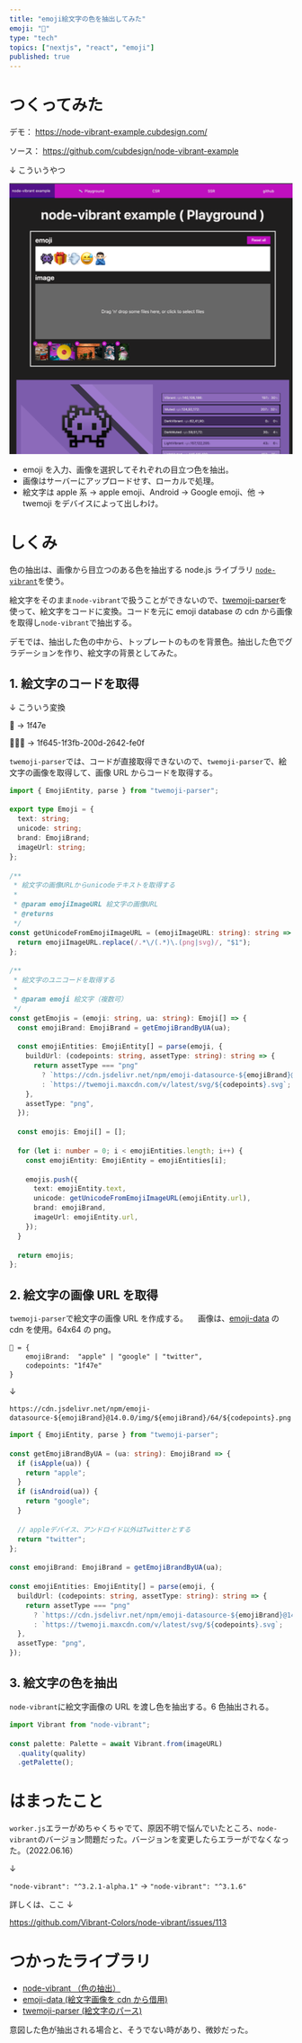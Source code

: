 ```yaml
---
title: "emoji絵文字の色を抽出してみた"
emoji: "🤡"
type: "tech"
topics: ["nextjs", "react", "emoji"]
published: true
---
```


# つくってみた

デモ：
https://node-vibrant-example.cubdesign.com/

ソース：
https://github.com/cubdesign/node-vibrant-example

↓ こういうやつ

![](/images/2022-06-16-emoji/playground.png)

- emoji を入力、画像を選択してそれぞれの目立つ色を抽出。
- 画像はサーバーにアップロードせす、ローカルで処理。
- 絵文字は apple 系 → apple emoji、Android → Google emoji、他 → twemoji をデバイスによって出しわけ。

# しくみ

色の抽出は、画像から目立つのある色を抽出する node.js ライブラリ
[`node-vibrant`](<(https://github.com/Vibrant-Colors/node-vibrant)>)を使う。

絵文字をそのまま`node-vibrant`で扱うことができないので、[twemoji-parser](https://github.com/twitter/twemoji-parser)を使って、絵文字をコードに変換。コードを元に emoji database の cdn から画像を取得し`node-vibrant`で抽出する。

デモでは、抽出した色の中から、トップレートのものを背景色。抽出した色でグラデーションを作り、絵文字の背景としてみた。

## 1. 絵文字のコードを取得

↓ こういう変換

👾 → 1f47e

🙅🏻‍♂️ → 1f645-1f3fb-200d-2642-fe0f

`twemoji-parser`では、コードが直接取得できないので、`twemoji-parser`で、絵文字の画像を取得して、画像 URL からコードを取得する。

```ts
import { EmojiEntity, parse } from "twemoji-parser";

export type Emoji = {
  text: string;
  unicode: string;
  brand: EmojiBrand;
  imageUrl: string;
};

/**
 * 絵文字の画像URLからunicodeテキストを取得する
 *
 * @param emojiImageURL 絵文字の画像URL
 * @returns
 */
const getUnicodeFromEmojiImageURL = (emojiImageURL: string): string => {
  return emojiImageURL.replace(/.*\/(.*)\.(png|svg)/, "$1");
};

/**
 * 絵文字のユニコードを取得する
 *
 * @param emoji 絵文字（複数可）
 */
const getEmojis = (emoji: string, ua: string): Emoji[] => {
  const emojiBrand: EmojiBrand = getEmojiBrandByUA(ua);

  const emojiEntities: EmojiEntity[] = parse(emoji, {
    buildUrl: (codepoints: string, assetType: string): string => {
      return assetType === "png"
        ? `https://cdn.jsdelivr.net/npm/emoji-datasource-${emojiBrand}@14.0.0/img/${emojiBrand}/64/${codepoints}.png`
        : `https://twemoji.maxcdn.com/v/latest/svg/${codepoints}.svg`;
    },
    assetType: "png",
  });

  const emojis: Emoji[] = [];

  for (let i: number = 0; i < emojiEntities.length; i++) {
    const emojiEntity: EmojiEntity = emojiEntities[i];

    emojis.push({
      text: emojiEntity.text,
      unicode: getUnicodeFromEmojiImageURL(emojiEntity.url),
      brand: emojiBrand,
      imageUrl: emojiEntity.url,
    });
  }

  return emojis;
};
```

## 2. 絵文字の画像 URL を取得

`twemoji-parser`で絵文字の画像 URL を作成する。
　画像は、[emoji-data](https://github.com/iamcal/emoji-data) の cdn を使用。64x64 の png。

```
👾 = {
    emojiBrand:  "apple" | "google" | "twitter",
    codepoints: "1f47e"
}
```

↓

```
https://cdn.jsdelivr.net/npm/emoji-datasource-${emojiBrand}@14.0.0/img/${emojiBrand}/64/${codepoints}.png
```

```ts
import { EmojiEntity, parse } from "twemoji-parser";

const getEmojiBrandByUA = (ua: string): EmojiBrand => {
  if (isApple(ua)) {
    return "apple";
  }
  if (isAndroid(ua)) {
    return "google";
  }

  // appleデバイス、アンドロイド以外はTwitterとする
  return "twitter";
};

const emojiBrand: EmojiBrand = getEmojiBrandByUA(ua);

const emojiEntities: EmojiEntity[] = parse(emoji, {
  buildUrl: (codepoints: string, assetType: string): string => {
    return assetType === "png"
      ? `https://cdn.jsdelivr.net/npm/emoji-datasource-${emojiBrand}@14.0.0/img/${emojiBrand}/64/${codepoints}.png`
      : `https://twemoji.maxcdn.com/v/latest/svg/${codepoints}.svg`;
  },
  assetType: "png",
});
```

## 3. 絵文字の色を抽出

`node-vibrant`に絵文字画像の URL を渡し色を抽出する。6 色抽出される。

```ts
import Vibrant from "node-vibrant";

const palette: Palette = await Vibrant.from(imageURL)
  .quality(quality)
  .getPalette();
```

# はまったこと

`worker.js`エラーがめちゃくちゃでて、原因不明で悩んでいたところ、`node-vibrant`のバージョン問題だった。バージョンを変更したらエラーがでなくなった。（2022.06.16）

↓

`"node-vibrant": "^3.2.1-alpha.1"` -> `"node-vibrant": "^3.1.6"`

詳しくは、ここ ↓

https://github.com/Vibrant-Colors/node-vibrant/issues/113

# つかったライブラリ

- [node-vibrant （色の抽出）](https://github.com/Vibrant-Colors/node-vibrant)
- [emoji-data (絵文字画像を cdn から借用)](https://github.com/iamcal/emoji-data)
- [twemoji-parser (絵文字のパース)](https://github.com/twitter/twemoji-parser)

意図した色が抽出される場合と、そうでない時があり、微妙だった。
